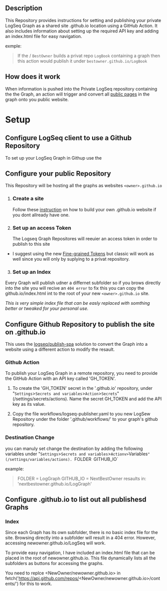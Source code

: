 ## Description
This Repository provides instructions for setting and publishing your private LogSeq Graph as a shared site <owner>.github.io location using a GitHub Action.
It also includes information about setting up the required API key and adding an index.html file for easy navigation.

exmple:
> If the /<owner/> `BestOwner` builds a privat repo `LogBook` containing a graph then this action would publish it under `bestowner.github.io/LogBook`


## How does it work
When information is pushed into the Private LogSeq repository containing the the Graph, an action will trigger and convert all [public pages](https://docs.logseq.com/#/page/publishing%20(desktop%20app%20only)?anchor=ls-block-650b2586-475f-42d2-9473-5553f6901713) in the graph onto you public website.


# Setup
## Configure LogSeq client to use a Github Repository
To set up your LogSeq Graph in Githup use the 


## Configure your public Repository
This Repository will be hosting all the graphs as websites `<owner>.github.io`

1. ### Create a site
    Follow these [instruction](https://docs.github.com/en/pages/quickstart) on how to build your own .github.io website if you dont allready have one.
2. ### Set up an access Token
    The Logseq Graph Repositores will reeuier an access token in order to publish to this site
  -  I suggest using the new [Fine-grained Tokens](https://docs.github.com/en/authentication/keeping-your-account-and-data-secure/managing-your-personal-access-tokens)
  but classic will work as well since you will only by suplying to a privat repository.
3. ### Set up an Index
  Every Graph will publish udner a differnet subfolder so if you brows directly into the site you will recive an `404 error`
  to fix this you can copy the github.io/index.html int to the root of your new `<owner>.github.io` site.

  *This is very simple index file that can be easly replaced with somthing better or tweaked for your personal use.*

## Configure Github Repository to publish the site on <owner>.github.io
This uses the [logseq/publish-spa](https://github.com/logseq/publish-spa) solution to convert the Graph into a website using a different action to modify the resault. 

### Github Action
To publish your LogSeq Graph in a remote repository, you need to provide the GitHub Action with an API key called 'GH_TOKEN'. 

1. To create the 'GH_TOKEN' secret in the '<owner>.github.io' repository, under "`Settings`>`Secrets and variables`>`Action`>`Secrets`" (/settings/secrets/actions).
Name the secret GH_TOKEN and add the API key as its value.

2. Copy the file workflows/logseq-publisher.yaml to you new LogSew Repository under the folder '.github/workflows/' to your graph's github repository.

### Destination Change
you can manuly set change the destination by adding the following variables under "`Settings`>`Secrets and variables`>`Actionv>`Variables`" (/settings/variables/actions).
`FOLDER`
`GITHUB_IO`

example: 
> FOLDER = LogGraph
> GITHUB_IO = NextBestOwner
> resaults in: 'nextbestowner.github.io/LogGraph'





## Configure <owner>.github.io to list out all publishesd Graphs







### Index
Since each Graph has its own subfolder, there is no basic index file for the site. Browsing directly into a subfolder will result in a 404 error. However, accessing newowner.github.io/LogSeq will work.

To provide easy navigation, I have included an index.html file that can be placed in the root of newowner.github.io. This file dynamically lists all the subfolders as buttons for accessing the graphs.

You need to replce <NewOwner/newowner.github.io> in fetch('https://api.github.com/repos/<NewOwner/newowner.github.io>/contents/') for this to work.
